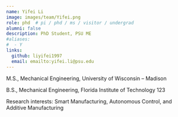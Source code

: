 ```yaml
---
name: Yifei Li
image: images/team/Yifei.png
role: phd  # pi / phd / ms / visitor / undergrad
alumni: false  
description: PhD Student, PSU ME
#aliases:
#  - Y
links:
  github: liyifei1997
  email: emailto:yifei.li@psu.edu
---
```


M.S., Mechanical Engineering, University of Wisconsin – Madison

B.S., Mechanical Engineering, Florida Institute of Technology 123

Research interests: Smart Manufacturing, Autonomous Control, and Additive Manufacturing
